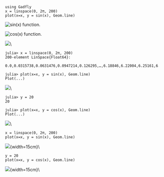 ~~~~{.julia}
using Gadfly
x = linspace(0, 2π, 200)
plot(x=x, y = sin(x), Geom.line)
~~~~~~~~~~~~~


![sin(x) function.](figures/gadfly_formats_test_sin_fun_1.png)

![cos(x) function.](figures/gadfly_formats_test_2_1.png)

![](figures/gadfly_formats_test_cos2_fun_1.png)\ 


~~~~{.julia}
julia> x = linspace(0, 2π, 200)
200-element LinSpace{Float64}:
 0.0,0.0315738,0.0631476,0.0947214,0.126295,…,6.18846,6.22004,6.25161,6.28319

julia> plot(x=x, y = sin(x), Geom.line)
Plot(...)

~~~~~~~~~~~~~


![](figures/gadfly_formats_test_4_1.png)\ 


~~~~{.julia}
julia> y = 20
20

julia> plot(x=x, y = cos(x), Geom.line)
Plot(...)

~~~~~~~~~~~~~


![](figures/gadfly_formats_test_4_2.png)\ 


~~~~{.julia}
x = linspace(0, 2π, 200)
plot(x=x, y = sin(x), Geom.line)
~~~~~~~~~~~~~


![](figures/gadfly_formats_test_5_1.png){width=15cm}\ 


~~~~{.julia}
y = 20
plot(x=x, y = cos(x), Geom.line)
~~~~~~~~~~~~~


![](figures/gadfly_formats_test_5_2.png){width=15cm}\ 

